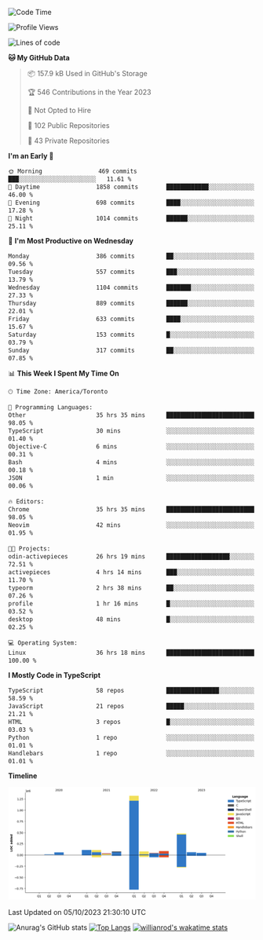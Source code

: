 <!--START_SECTION:waka-->
![Code Time](http://img.shields.io/badge/Code%20Time-696%20hrs%2052%20mins-blue)

![Profile Views](http://img.shields.io/badge/Profile%20Views-0-blue)

![Lines of code](https://img.shields.io/badge/From%20Hello%20World%20I%27ve%20Written-2.5%20million%20lines%20of%20code-blue)

**🐱 My GitHub Data** 

> 📦 157.9 kB Used in GitHub's Storage 
 > 
> 🏆 546 Contributions in the Year 2023
 > 
> 🚫 Not Opted to Hire
 > 
> 📜 102 Public Repositories 
 > 
> 🔑 43 Private Repositories 
 > 
**I'm an Early 🐤** 

```text
🌞 Morning                469 commits         ███░░░░░░░░░░░░░░░░░░░░░░   11.61 % 
🌆 Daytime                1858 commits        ████████████░░░░░░░░░░░░░   46.00 % 
🌃 Evening                698 commits         ████░░░░░░░░░░░░░░░░░░░░░   17.28 % 
🌙 Night                  1014 commits        ██████░░░░░░░░░░░░░░░░░░░   25.11 % 
```
📅 **I'm Most Productive on Wednesday** 

```text
Monday                   386 commits         ██░░░░░░░░░░░░░░░░░░░░░░░   09.56 % 
Tuesday                  557 commits         ███░░░░░░░░░░░░░░░░░░░░░░   13.79 % 
Wednesday                1104 commits        ███████░░░░░░░░░░░░░░░░░░   27.33 % 
Thursday                 889 commits         ██████░░░░░░░░░░░░░░░░░░░   22.01 % 
Friday                   633 commits         ████░░░░░░░░░░░░░░░░░░░░░   15.67 % 
Saturday                 153 commits         █░░░░░░░░░░░░░░░░░░░░░░░░   03.79 % 
Sunday                   317 commits         ██░░░░░░░░░░░░░░░░░░░░░░░   07.85 % 
```


📊 **This Week I Spent My Time On** 

```text
🕑︎ Time Zone: America/Toronto

💬 Programming Languages: 
Other                    35 hrs 35 mins      █████████████████████████   98.05 % 
TypeScript               30 mins             ░░░░░░░░░░░░░░░░░░░░░░░░░   01.40 % 
Objective-C              6 mins              ░░░░░░░░░░░░░░░░░░░░░░░░░   00.31 % 
Bash                     4 mins              ░░░░░░░░░░░░░░░░░░░░░░░░░   00.18 % 
JSON                     1 min               ░░░░░░░░░░░░░░░░░░░░░░░░░   00.06 % 

🔥 Editors: 
Chrome                   35 hrs 35 mins      █████████████████████████   98.05 % 
Neovim                   42 mins             ░░░░░░░░░░░░░░░░░░░░░░░░░   01.95 % 

🐱‍💻 Projects: 
odin-activepieces        26 hrs 19 mins      ██████████████████░░░░░░░   72.51 % 
activepieces             4 hrs 14 mins       ███░░░░░░░░░░░░░░░░░░░░░░   11.70 % 
typeorm                  2 hrs 38 mins       ██░░░░░░░░░░░░░░░░░░░░░░░   07.26 % 
profile                  1 hr 16 mins        █░░░░░░░░░░░░░░░░░░░░░░░░   03.52 % 
desktop                  48 mins             █░░░░░░░░░░░░░░░░░░░░░░░░   02.25 % 

💻 Operating System: 
Linux                    36 hrs 18 mins      █████████████████████████   100.00 % 
```

**I Mostly Code in TypeScript** 

```text
TypeScript               58 repos            ███████████████░░░░░░░░░░   58.59 % 
JavaScript               21 repos            █████░░░░░░░░░░░░░░░░░░░░   21.21 % 
HTML                     3 repos             █░░░░░░░░░░░░░░░░░░░░░░░░   03.03 % 
Python                   1 repo              ░░░░░░░░░░░░░░░░░░░░░░░░░   01.01 % 
Handlebars               1 repo              ░░░░░░░░░░░░░░░░░░░░░░░░░   01.01 % 
```



**Timeline**

![Lines of Code chart](https://raw.githubusercontent.com/wise-introvert/wise-introvert/master/assets/bar_graph.png)


 Last Updated on 05/10/2023 21:30:10 UTC
<!--END_SECTION:waka-->

![Anurag's GitHub stats](https://github-readme-stats.vercel.app/api?username=wise-introvert&count_private=true&show_icons=true)
[![Top Langs](https://github-readme-stats.vercel.app/api/top-langs/?username=wise-introvert&langs_count=10)](https://github.com/anuraghazra/github-readme-stats)
[![willianrod's wakatime stats](https://github-readme-stats.vercel.app/api/wakatime?username=wiseintrovert)](https://github.com/anuraghazra/github-readme-stats)
